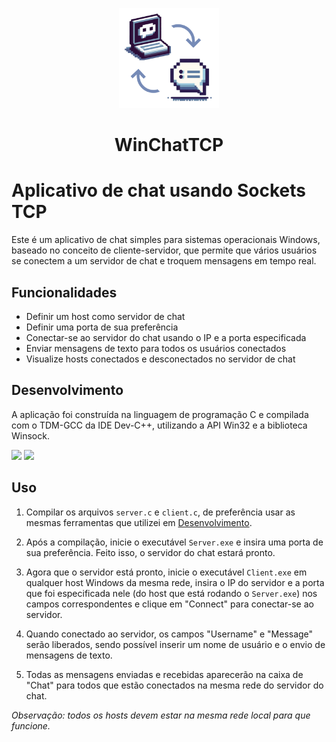 <p align="center">
  <a href="https://github.com/fgomesx/WinChatTCP">
    <img src="logo.png" alt="WinChatTCP" width="160" height="160">
  </a>
  <h1 align="center">WinChatTCP</h1>
</p>

# Aplicativo de chat usando Sockets TCP
Este é um aplicativo de chat simples para sistemas operacionais Windows, baseado no conceito de cliente-servidor, que permite que vários usuários se conectem a um servidor de chat e troquem mensagens em tempo real. 

## Funcionalidades
- Definir um host como servidor de chat
- Definir uma porta de sua preferência
- Conectar-se ao servidor do chat usando o IP e a porta especificada
- Enviar mensagens de texto para todos os usuários conectados
- Visualize hosts conectados e desconectados no servidor de chat

## Desenvolvimento
A aplicação foi construída na linguagem de programação C e compilada com o TDM-GCC da IDE Dev-C++, utilizando a API Win32 e a biblioteca Winsock.

[<img src = "https://img.shields.io/badge/Dev--C%2B%2B-6.3-red">](https://www.embarcadero.com/free-tools/dev-cpp/free-download)
[<img src = "https://img.shields.io/badge/TDM--GCC-9.2.0%2064--bit-red">](https://jmeubank.github.io/tdm-gcc/)

## Uso
1. Compilar os arquivos `server.c` e `client.c`, de preferência usar as mesmas ferramentas que utilizei em [Desenvolvimento](#Desenvolvimento).

2. Após a compilação, inicie o executável `Server.exe` e insira uma porta de sua preferência. Feito isso, o servidor do chat estará pronto.

3. Agora que o servidor está pronto, inicie o executável `Client.exe` em qualquer host Windows da mesma rede, insira o IP do servidor e a porta que foi especificada nele (do host que está rodando o `Server.exe`) nos campos correspondentes e clique em "Connect" para conectar-se ao servidor.

4. Quando conectado ao servidor, os campos "Username" e "Message" serão liberados, sendo possível inserir um nome de usuário e o envio de mensagens de texto.

5. Todas as mensagens enviadas e recebidas aparecerão na caixa de "Chat" para todos que estão conectados na mesma rede do servidor do chat.

*Observação: todos os hosts devem estar na mesma rede local para que funcione.*
